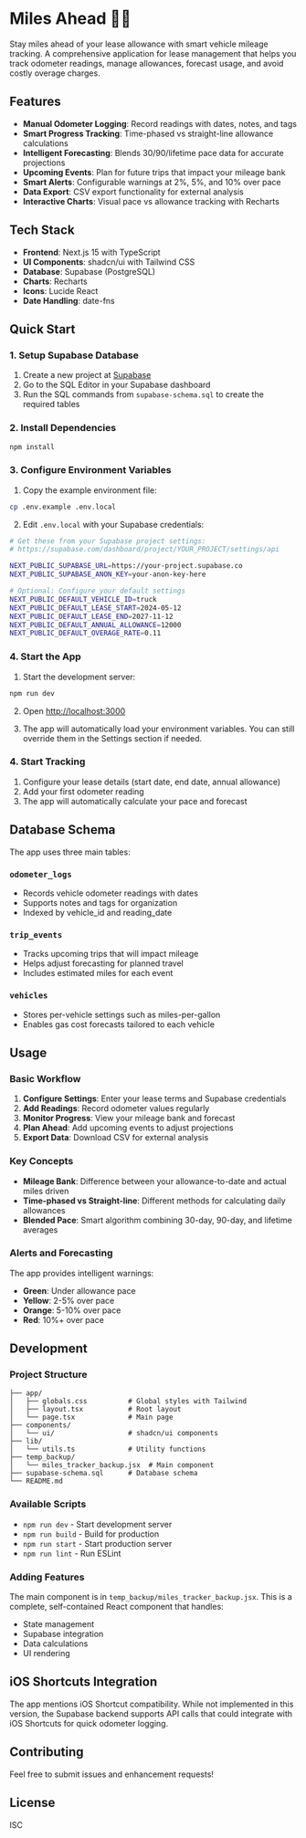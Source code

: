 # Miles Ahead 🚗💨

Stay miles ahead of your lease allowance with smart vehicle mileage tracking. A comprehensive application for lease management that helps you track odometer readings, manage allowances, forecast usage, and avoid costly overage charges.

## Features

- **Manual Odometer Logging**: Record readings with dates, notes, and tags
- **Smart Progress Tracking**: Time-phased vs straight-line allowance calculations
- **Intelligent Forecasting**: Blends 30/90/lifetime pace data for accurate projections
- **Upcoming Events**: Plan for future trips that impact your mileage bank
- **Smart Alerts**: Configurable warnings at 2%, 5%, and 10% over pace
- **Data Export**: CSV export functionality for external analysis
- **Interactive Charts**: Visual pace vs allowance tracking with Recharts

## Tech Stack

- **Frontend**: Next.js 15 with TypeScript
- **UI Components**: shadcn/ui with Tailwind CSS
- **Database**: Supabase (PostgreSQL)
- **Charts**: Recharts
- **Icons**: Lucide React
- **Date Handling**: date-fns

## Quick Start

### 1. Setup Supabase Database

1. Create a new project at [Supabase](https://supabase.com)
2. Go to the SQL Editor in your Supabase dashboard
3. Run the SQL commands from `supabase-schema.sql` to create the required tables

### 2. Install Dependencies

```bash
npm install
```

### 3. Configure Environment Variables

1. Copy the example environment file:
```bash
cp .env.example .env.local
```

2. Edit `.env.local` with your Supabase credentials:
```bash
# Get these from your Supabase project settings:
# https://supabase.com/dashboard/project/YOUR_PROJECT/settings/api

NEXT_PUBLIC_SUPABASE_URL=https://your-project.supabase.co
NEXT_PUBLIC_SUPABASE_ANON_KEY=your-anon-key-here

# Optional: Configure your default settings
NEXT_PUBLIC_DEFAULT_VEHICLE_ID=truck
NEXT_PUBLIC_DEFAULT_LEASE_START=2024-05-12
NEXT_PUBLIC_DEFAULT_LEASE_END=2027-11-12
NEXT_PUBLIC_DEFAULT_ANNUAL_ALLOWANCE=12000
NEXT_PUBLIC_DEFAULT_OVERAGE_RATE=0.11
```

### 4. Start the App

1. Start the development server:
```bash
npm run dev
```

2. Open [http://localhost:3000](http://localhost:3000)

3. The app will automatically load your environment variables. You can still override them in the Settings section if needed.

### 4. Start Tracking

1. Configure your lease details (start date, end date, annual allowance)
2. Add your first odometer reading
3. The app will automatically calculate your pace and forecast

## Database Schema

The app uses three main tables:

### `odometer_logs`
- Records vehicle odometer readings with dates
- Supports notes and tags for organization
- Indexed by vehicle_id and reading_date

### `trip_events`
- Tracks upcoming trips that will impact mileage
- Helps adjust forecasting for planned travel
- Includes estimated miles for each event

### `vehicles`
- Stores per-vehicle settings such as miles-per-gallon
- Enables gas cost forecasts tailored to each vehicle

## Usage

### Basic Workflow

1. **Configure Settings**: Enter your lease terms and Supabase credentials
2. **Add Readings**: Record odometer values regularly
3. **Monitor Progress**: View your mileage bank and forecast
4. **Plan Ahead**: Add upcoming events to adjust projections
5. **Export Data**: Download CSV for external analysis

### Key Concepts

- **Mileage Bank**: Difference between your allowance-to-date and actual miles driven
- **Time-phased vs Straight-line**: Different methods for calculating daily allowances
- **Blended Pace**: Smart algorithm combining 30-day, 90-day, and lifetime averages

### Alerts and Forecasting

The app provides intelligent warnings:
- **Green**: Under allowance pace
- **Yellow**: 2-5% over pace
- **Orange**: 5-10% over pace  
- **Red**: 10%+ over pace

## Development

### Project Structure

```
├── app/
│   ├── globals.css          # Global styles with Tailwind
│   ├── layout.tsx           # Root layout
│   └── page.tsx             # Main page
├── components/
│   └── ui/                  # shadcn/ui components
├── lib/
│   └── utils.ts             # Utility functions
├── temp_backup/
│   └── miles_tracker_backup.jsx  # Main component
├── supabase-schema.sql      # Database schema
└── README.md
```

### Available Scripts

- `npm run dev` - Start development server
- `npm run build` - Build for production
- `npm run start` - Start production server
- `npm run lint` - Run ESLint

### Adding Features

The main component is in `temp_backup/miles_tracker_backup.jsx`. This is a complete, self-contained React component that handles:

- State management
- Supabase integration
- Data calculations
- UI rendering

## iOS Shortcuts Integration

The app mentions iOS Shortcut compatibility. While not implemented in this version, the Supabase backend supports API calls that could integrate with iOS Shortcuts for quick odometer logging.

## Contributing

Feel free to submit issues and enhancement requests!

## License

ISC

